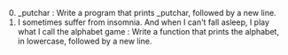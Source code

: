 0. _putchar : Write a program that prints _putchar, followed by a new line.
1. I sometimes suffer from insomnia. And when I can't fall asleep, I play what I call the alphabet game : Write a function that prints the alphabet, in lowercase, followed by a new line.
